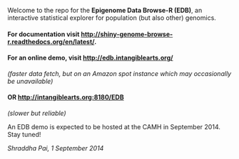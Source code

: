 Welcome to the repo for the **Epigenome Data Browse-R (EDB)**, an interactive statistical explorer for population (but also other) genomics.

#### For documentation visit  http://shiny-genome-browse-r.readthedocs.org/en/latest/.

#### For an online demo, visit http://edb.intangiblearts.org/ 
_(faster data fetch, but on an Amazon spot instance which may occasionally be unavailable)_
#### OR  http://intangiblearts.org:8180/EDB 
_(slower but reliable)_

An EDB demo is expected to be hosted at the CAMH in September 2014. Stay tuned!

_Shraddha Pai, 1 September 2014_


